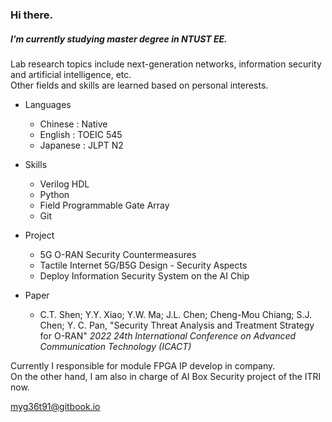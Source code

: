 ### Hi there.

##### I’m currently studying master degree in NTUST EE.
Lab research topics include next-generation networks, information security and artificial intelligence, etc. <br>
Other fields and skills are learned based on personal interests.

- Languages
  - Chinese : Native
  - English : TOEIC 545
  - Japanese : JLPT N2
  
- Skills
  - Verilog HDL
  - Python
  - Field Programmable Gate Array
  - Git

- Project
  - 5G O-RAN Security Countermeasures
  - Tactile Internet 5G/B5G Design - Security Aspects
  - Deploy Information Security System on the AI Chip

- Paper
  - C.T. Shen; Y.Y. Xiao; Y.W. Ma; J.L. Chen; Cheng-Mou Chiang; S.J. Chen; Y. C. Pan, "Security Threat Analysis and Treatment Strategy for O-RAN" *2022 24th International Conference on Advanced Communication Technology (ICACT)*
 
Currently I responsible for module FPGA IP develop in company. <br>
On the other hand, I am also in charge of AI Box Security project of the ITRI now.

myg36t91@gitbook.io
